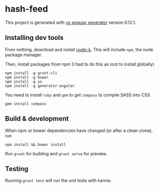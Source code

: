 # hash-feed

This project is generated with [yo angular generator](https://github.com/yeoman/generator-angular)
version 0.12.1.

## Installing dev tools
From nothing, download and install [node.js](https://nodejs.org).  This will include `npm`, the node package manager.

Then, install packages from npm (I had to do this as root to install globally)

```
npm install -g grunt-cli
npm install -g bower
npm install -g yo
npm install -g generator-angular
```

You need to install `ruby` and `gem` to get `compass` to compile SASS into CSS.

```
gem install compass
```

## Build & development

When npm or bower dependencies have changed (or after a clean clone), run

```
npm install && bower install
```

Run `grunt` for building and `grunt serve` for preview.

## Testing

Running `grunt test` will run the unit tests with karma.
